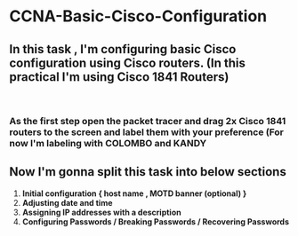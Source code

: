 # **CCNA-Basic-Cisco-Configuration**
## In this task , I'm configuring basic Cisco configuration using  Cisco routers. (In this practical I'm using Cisco 1841 Routers)
<br>

### As the first step open the packet tracer and drag  2x Cisco 1841 routers to the screen and label them with your preference (For now I'm labeling with **COLOMBO** and **KANDY**

## Now I'm gonna split this task into below sections<br>

1. **Initial configuration { host name , MOTD banner (optional) }**
2. **Adjusting date and time**
3. **Assigning IP addresses with a description**
4. **Configuring  Passwords / Breaking Passwords / Recovering Passwords**
